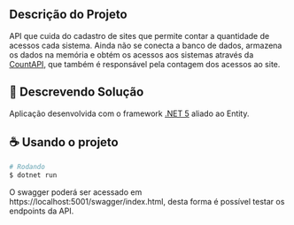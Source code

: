 ## Descrição do Projeto

API que cuida do cadastro de sites que permite contar a quantidade de acessos cada sistema. Ainda não se conecta a banco de dados, armazena os dados na memória e obtém os acessos aos sistemas através da [CountAPI](https://countapi.xyz/), que também é responsável pela contagem dos acessos ao site.

## 📝 Descrevendo Solução

Aplicação desenvolvida com o framework [.NET 5](https://docs.microsoft.com/pt-br/dotnet/) aliado ao Entity.

## ☕ Usando o projeto

```bash
# Rodando
$ dotnet run
```
O swagger poderá ser acessado em https://localhost:5001/swagger/index.html, desta forma é possível testar os endpoints da API.
